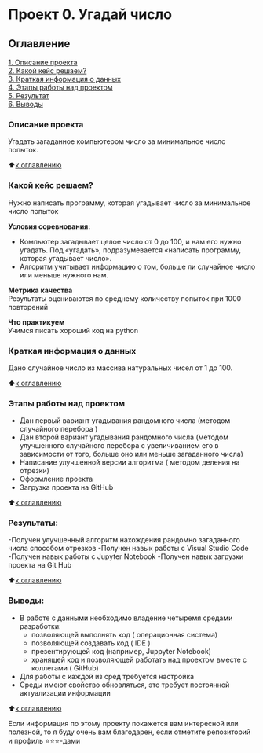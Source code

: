 # Проект 0. Угадай число

## Оглавление  
[1. Описание проекта](.README.md#Описание-проекта)  
[2. Какой кейс решаем?](.README.md#Какой-кейс-решаем)  
[3. Краткая информация о данных](.README.md#Краткая-информация-о-данных)  
[4. Этапы работы над проектом](.README.md#Этапы-работы-над-проектом)  
[5. Результат](.README.md#Результат)    
[6. Выводы](.README.md#Выводы) 

### Описание проекта    
Угадать загаданное компьютером число за минимальное число попыток.

:arrow_up:[к оглавлению](_)


### Какой кейс решаем?    
Нужно написать программу, которая угадывает число за минимальное число попыток

**Условия соревнования:**  
- Компьютер загадывает целое число от 0 до 100, и нам его нужно угадать. Под «угадать», подразумевается «написать программу, которая угадывает число».
- Алгоритм учитывает информацию о том, больше ли случайное число или меньше нужного нам.

**Метрика качества**     
Результаты оцениваются по среднему количеству попыток при 1000 повторений

**Что практикуем**     
Учимся писать хороший код на python


### Краткая информация о данных
Дано случайное число из массива натуральных чисел от 1 до 100.

  
:arrow_up:[к оглавлению](.README.md#Оглавление)


### Этапы работы над проектом  
- Дан первый вариант угадывания рандомного числа (методом случайного перебора )
- Дан второй вариант угадывания рандомного числа (методом улучшенного случайного перебора с увеличиванием его в зависимости от того, больше оно или меньше загаданного числа)
- Написание улучшенной версии алгоритма ( методом деления на отрезки)
- Оформление проекта
- Загрузка проекта на GitHub

:arrow_up:[к оглавлению](.README.md#Оглавление)


### Результаты:  
-Получен улучшенный алгоритм нахождения рандомно загаданного числа способом отрезков
-Получен навык работы с Visual Studio Code
-Получен навык работы с Jupyter Notebook
-Получен навык загрузки проекта на Git Hub

:arrow_up:[к оглавлению](.README.md#Оглавление)


### Выводы:  
- В работе с данными необходимо владение четыремя средами разработки:
    - позволяющей выполнять код ( операционная система)
    - позволяющей создавать код ( IDE )
    - презентирующей код (например, Juppyter Notebook)
    - хранящей код и позволяющей работать над проектом вместе с коллегами ( GitHub)
- Для работы с каждой из сред требуется настройка
- Среды имеют свойство обновляться, это требует постоянной актуализации информации


:arrow_up:[к оглавлению](.README.md#Оглавление)


Если информация по этому проекту покажется вам интересной или полезной, то я буду очень вам благодарен, если отметите репозиторий и профиль ⭐️⭐️⭐️-дами